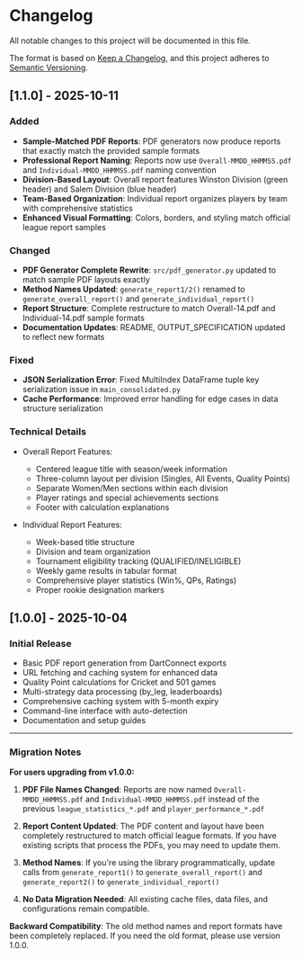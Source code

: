 # Changelog

All notable changes to this project will be documented in this file.

The format is based on [Keep a Changelog](https://keepachangelog.com/en/1.0.0/),
and this project adheres to [Semantic Versioning](https://semver.org/spec/v2.0.0.html).

## [1.1.0] - 2025-10-11

### Added
- **Sample-Matched PDF Reports**: PDF generators now produce reports that exactly match the provided sample formats
- **Professional Report Naming**: Reports now use `Overall-MMDD_HHMMSS.pdf` and `Individual-MMDD_HHMMSS.pdf` naming convention
- **Division-Based Layout**: Overall report features Winston Division (green header) and Salem Division (blue header)
- **Team-Based Organization**: Individual report organizes players by team with comprehensive statistics
- **Enhanced Visual Formatting**: Colors, borders, and styling match official league report samples

### Changed
- **PDF Generator Complete Rewrite**: `src/pdf_generator.py` updated to match sample PDF layouts exactly
- **Method Names Updated**: `generate_report1/2()` renamed to `generate_overall_report()` and `generate_individual_report()`
- **Report Structure**: Complete restructure to match Overall-14.pdf and Individual-14.pdf sample formats
- **Documentation Updates**: README, OUTPUT_SPECIFICATION updated to reflect new formats

### Fixed
- **JSON Serialization Error**: Fixed MultiIndex DataFrame tuple key serialization issue in `main_consolidated.py`
- **Cache Performance**: Improved error handling for edge cases in data structure serialization

### Technical Details
- Overall Report Features:
  - Centered league title with season/week information
  - Three-column layout per division (Singles, All Events, Quality Points)
  - Separate Women/Men sections within each division
  - Player ratings and special achievements sections
  - Footer with calculation explanations

- Individual Report Features:
  - Week-based title structure
  - Division and team organization
  - Tournament eligibility tracking (QUALIFIED/INELIGIBLE)
  - Weekly game results in tabular format
  - Comprehensive player statistics (Win%, QPs, Ratings)
  - Proper rookie designation markers

## [1.0.0] - 2025-10-04

### Initial Release
- Basic PDF report generation from DartConnect exports
- URL fetching and caching system for enhanced data
- Quality Point calculations for Cricket and 501 games
- Multi-strategy data processing (by_leg, leaderboards)
- Comprehensive caching system with 5-month expiry
- Command-line interface with auto-detection
- Documentation and setup guides

---

### Migration Notes

**For users upgrading from v1.0.0:**

1. **PDF File Names Changed**: Reports are now named `Overall-MMDD_HHMMSS.pdf` and `Individual-MMDD_HHMMSS.pdf` instead of the previous `league_statistics_*.pdf` and `player_performance_*.pdf`

2. **Report Content Updated**: The PDF content and layout have been completely restructured to match official league formats. If you have existing scripts that process the PDFs, you may need to update them.

3. **Method Names**: If you're using the library programmatically, update calls from `generate_report1()` to `generate_overall_report()` and `generate_report2()` to `generate_individual_report()`

4. **No Data Migration Needed**: All existing cache files, data files, and configurations remain compatible.

**Backward Compatibility**: The old method names and report formats have been completely replaced. If you need the old format, please use version 1.0.0.